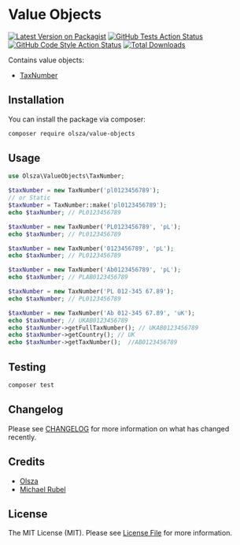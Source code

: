 # Value Objects

[![Latest Version on Packagist](https://img.shields.io/packagist/v/olsza/value-objects.svg?style=flat-square)](https://packagist.org/packages/olsza/value-objects)
[![GitHub Tests Action Status](https://img.shields.io/github/workflow/status/olsza/value-objects/run-tests?label=tests)](https://github.com/olsza/value-objects/actions?query=workflow%3Arun-tests+branch%3Amain)
[![GitHub Code Style Action Status](https://img.shields.io/github/workflow/status/olsza/value-objects/Check%20&%20fix%20styling?label=code%20style)](https://github.com/olsza/value-objects/actions?query=workflow%3A"Check+%26+fix+styling"+branch%3Amain)
[![Total Downloads](https://img.shields.io/packagist/dt/olsza/value-objects.svg?style=flat-square)](https://packagist.org/packages/olsza/value-objects)

Contains value objects:

- [TaxNumber](https://github.com/olsza/value-objects/blob/main/src/TaxNumber.php)


## Installation

You can install the package via composer:

```bash
composer require olsza/value-objects
```

## Usage

```php
use Olsza\ValueObjects\TaxNumber;

$taxNumber = new TaxNumber('pl0123456789');
// or Static
$taxNumber = TaxNumber::make('pl0123456789');
echo $taxNumber; // PL0123456789

$taxNumber = new TaxNumber('PL0123456789', 'pL');
echo $taxNumber; // PL0123456789

$taxNumber = new TaxNumber('0123456789', 'pL');
echo $taxNumber; // PL0123456789

$taxNumber = new TaxNumber('Ab0123456789', 'pL');
echo $taxNumber; // PLAB0123456789

$taxNumber = new TaxNumber('PL 012-345 67.89');
echo $taxNumber; // PL0123456789

$taxNumber = new TaxNumber('Ab 012-345 67.89', 'uK');
echo $taxNumber; // UKAB0123456789
echo $taxNumber->getFullTaxNumber(); // UKAB0123456789
echo $taxNumber->getCountry(); // UK 
echo $taxNumber->getTaxNumber();  //AB0123456789 
```

## Testing

```bash
composer test
```

## Changelog

Please see [CHANGELOG](CHANGELOG.md) for more information on what has changed recently.

## Credits

- [Olsza](https://github.com/olsza)
- [Michael Rubel](https://github.com/michael-rubel)

## License

The MIT License (MIT). Please see [License File](LICENSE.md) for more information.
